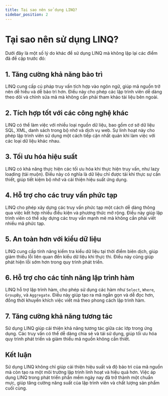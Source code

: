 ```yaml
---
title: Tại sao nên sử dụng LINQ?
sidebar_position: 2
---
```


# Tại sao nên sử dụng LINQ?

Dưới đây là một số lý do khác để sử dụng LINQ mà không lặp lại các điểm đã đề cập trước đó:

## 1. Tăng cường khả năng bảo trì
LINQ cung cấp cú pháp truy vấn tích hợp vào ngôn ngữ, giúp mã nguồn trở nên dễ hiểu và dễ bảo trì hơn. Điều này cho phép các lập trình viên dễ dàng theo dõi và chỉnh sửa mã mà không cần phải tham khảo tài liệu bên ngoài.

## 2. Tích hợp tốt với các công nghệ khác
LINQ có thể làm việc với nhiều loại nguồn dữ liệu, bao gồm cơ sở dữ liệu SQL, XML, danh sách trong bộ nhớ và dịch vụ web. Sự linh hoạt này cho phép lập trình viên sử dụng một cách tiếp cận nhất quán khi làm việc với các loại dữ liệu khác nhau.

## 3. Tối ưu hóa hiệu suất
LINQ có khả năng thực hiện các tối ưu hóa khi thực hiện truy vấn, như lazy loading (tải muộn). Điều này có nghĩa là dữ liệu chỉ được tải khi thực sự cần thiết, giúp tiết kiệm bộ nhớ và cải thiện hiệu suất ứng dụng.

## 4. Hỗ trợ cho các truy vấn phức tạp
LINQ cho phép xây dựng các truy vấn phức tạp một cách dễ dàng thông qua việc kết hợp nhiều điều kiện và phương thức mở rộng. Điều này giúp lập trình viên có thể xây dựng các truy vấn mạnh mẽ mà không cần phải viết nhiều mã phức tạp.

## 5. An toàn hơn với kiểu dữ liệu
LINQ cung cấp tính năng kiểm tra kiểu dữ liệu tại thời điểm biên dịch, giúp giảm thiểu lỗi liên quan đến kiểu dữ liệu khi thực thi. Điều này cũng giúp phát hiện lỗi sớm hơn trong quy trình phát triển.

## 6. Hỗ trợ cho các tính năng lập trình hàm
LINQ hỗ trợ lập trình hàm, cho phép sử dụng các hàm như `Select`, `Where`, `GroupBy`, và `Aggregate`. Điều này giúp tạo ra mã ngắn gọn và dễ đọc hơn, đồng thời khuyến khích việc viết mã theo phong cách lập trình hàm.

## 7. Tăng cường khả năng tương tác
Sử dụng LINQ giúp cải thiện khả năng tương tác giữa các lớp trong ứng dụng. Các truy vấn có thể dễ dàng chia sẻ và tái sử dụng, giúp tối ưu hóa quy trình phát triển và giảm thiểu mã nguồn không cần thiết.

## Kết luận
Sử dụng LINQ không chỉ giúp cải thiện hiệu suất và độ bảo trì của mã nguồn mà còn tạo ra một môi trường lập trình linh hoạt và hiệu quả hơn. Việc áp dụng LINQ trong phát triển phần mềm ngày nay đã trở thành một chuẩn mực, giúp tăng cường năng suất của lập trình viên và chất lượng sản phẩm cuối cùng.

